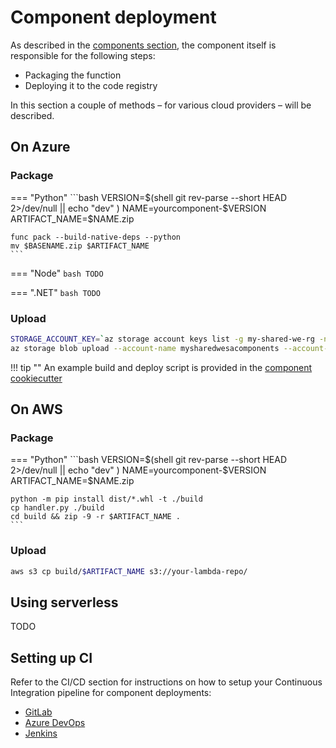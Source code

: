 # Component deployment

As described in the [components section](../components/index.md#deployment-process), the component itself is responsible for the following steps:

- Packaging the function
- Deploying it to the code registry

In this section a couple of methods – for various cloud providers – will be described.

## On Azure

### Package
=== "Python"
    ```bash
    VERSION=$(shell git rev-parse --short HEAD 2>/dev/null || echo "dev" )
    NAME=yourcomponent-$VERSION
    ARTIFACT_NAME=$NAME.zip

    func pack --build-native-deps --python
    mv $BASENAME.zip $ARTIFACT_NAME
    ```

=== "Node"
    ```bash
    TODO
    ```

=== ".NET"
    ```bash
    TODO
    ```

### Upload
```bash
STORAGE_ACCOUNT_KEY=`az storage account keys list -g my-shared-we-rg -n mysharedwesacomponents --query [0].value -o tsv`
az storage blob upload --account-name mysharedwesacomponents --account-key $STORAGE_ACCOUNT_KEY -c code -f yourcomponent-0.1.0.zip -n yourcomponent-0.1.0.zip
```

!!! tip ""
    An example build and deploy script is provided in the [component cookiecutter](https://git.labdigital.nl/mach/component-cookiecutter)


## On AWS

### Package

=== "Python"
    ```bash
    VERSION=$(shell git rev-parse --short HEAD 2>/dev/null || echo "dev" )
    NAME=yourcomponent-$VERSION
    ARTIFACT_NAME=$NAME.zip

    python -m pip install dist/*.whl -t ./build
    cp handler.py ./build
    cd build && zip -9 -r $ARTIFACT_NAME .
    ```

### Upload
```bash
aws s3 cp build/$ARTIFACT_NAME s3://your-lambda-repo/
```
## Using serverless

TODO

## Setting up CI

Refer to the CI/CD section for instructions on how to setup your Continuous Integration pipeline for component deployments:

- [GitLab](./ci/gitlab.md#components)
- [Azure DevOps](./ci/devops.md#components)
- [Jenkins](./ci/jenkins.md#components)